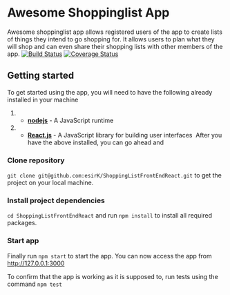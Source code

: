 # Awesome Shoppinglist App
Awesome shoppinglist app allows registered users of the app to create lists of things they intend to go shopping for.
It allows users to plan what they will shop and can even share their shopping lists with other members of the app.
[![Build Status](https://travis-ci.org/esirK/ShoppingListFrontEndReact.svg?branch=ft-tests)](https://travis-ci.org/esirK/ShoppingListFrontEndReact)
[![Coverage Status](https://coveralls.io/repos/github/esirK/ShoppingListFrontEndReact/badge.svg?branch=ft-tests)](https://coveralls.io/github/esirK/ShoppingListFrontEndReact?branch=ft-tests)
## Getting started 
To get started using the app, you will need to have the following already installed in your machine
1. * [**nodejs**](https://nodejs.org)  -  A JavaScript runtime
2. * [**React.js**](https://reactjs.org/)  - A JavaScript library for building user interfaces
  ​
After you have the above installed, you can go ahead and 
### Clone repository
`git clone git@github.com:esirK/ShoppingListFrontEndReact.git` to get the project on your local machine.
### Install project dependencies
`cd ShoppingListFrontEndReact` and run `npm install` to install all required packages. 
### Start app
Finally run `npm start` to start the app. You can now access the app from http://127.0.0.1:3000

To confirm that the app is working as it is supposed to, run tests using the command `npm test`


